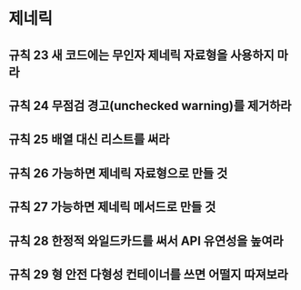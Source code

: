 
# 제네릭

## 규칙 23 새 코드에는 무인자 제네릭 자료형을 사용하지 마라
## 규칙 24 무점검 경고(unchecked warning)를 제거하라
## 규칙 25 배열 대신 리스트를 써라
## 규칙 26 가능하면 제네릭 자료형으로 만들 것
## 규칙 27 가능하면 제네릭 메서드로 만들 것
## 규칙 28 한정적 와일드카드를 써서 API 유연성을 높여라
## 규칙 29 형 안전 다형성 컨테이너를 쓰면 어떨지 따져보라 

